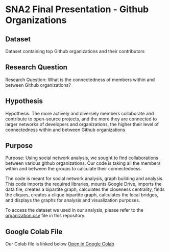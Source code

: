 # SNA2 Final Presentation - Github Organizations

## Dataset

Dataset containing top Github organizations and their contributors

## Research Question

Research Question: What is the connectedness of members within and between Github organizations?

## Hypothesis

Hypothesis: The more actively and diversely members collaborate and contribute to open-source projects, and the more they are connected to larger networks of developers and organizations, the higher their level of connectedness within and between Github organizations

## Purpose

Purpose: Using social network analysis, we sought to find collaborations between various github organizations. Our code is taking all the members within and between the groups to calculate their connectedness.

The code is meant for social network analysis, graph building and analysis. This code imports the required libraries, mounts Google Drive, imports the data file, creates a bipartite graph, calculates the closeness centrality, finds the cliques, creates a clique bipartite graph, calculates the local bridges, and displays the graphs for analysis and visualization purposes.


To access the dataset we used in our analysis, please refer to the [organization.csv](./dataset.csv) file in this repository.

## Google Colab File
Our Colab file is linked below
[Open in Google Colab](https://colab.research.google.com/drive/1f98N4uOiujUZCdva2csIGMDu6-2-skF_?usp=sharing)
